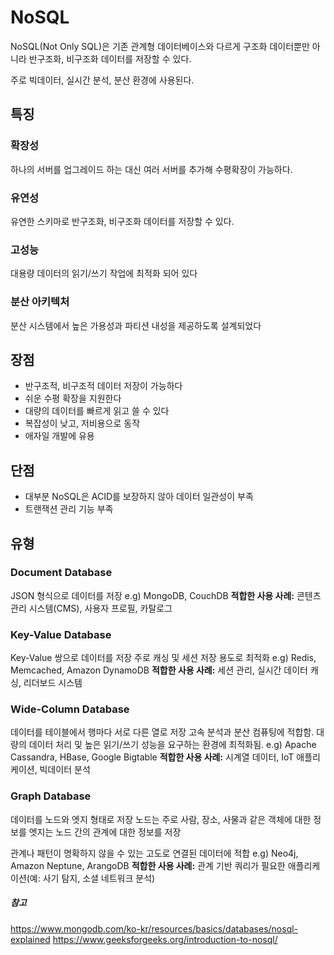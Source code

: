 # NoSQL
NoSQL(Not Only SQL)은 기존 관계형 데이터베이스와 다르게 구조화 데이터뿐만 아니라 반구조화, 비구조화 데이터를 저장할 수 있다.

주로 빅데이터, 실시간 분석, 분산 환경에 사용된다.
## 특징
### 확장성
하나의 서버를 업그레이드 하는 대신 여러 서버를 추가해 수평확장이 가능하다.
### 유연성
유연한 스키마로 반구조화, 비구조화 데이터를 저장할 수 있다.
### 고성능
대용량 데이터의 읽기/쓰기 작업에 최적화 되어 있다
### 분산 아키텍처
분산 시스템에서 높은 가용성과 파티션 내성을 제공하도록 설계되었다
## 장점
* 반구조적, 비구조적 데이터 저장이 가능하다
* 쉬운 수평 확장을 지원한다
* 대량의 데이터를 빠르게 읽고 쓸 수 있다
* 복잡성이 낮고, 저비용으로 동작
* 애자일 개발에 유용
## 단점
* 대부분 NoSQL은 ACID를 보장하지 않아 데이터 일관성이 부족
* 트랜잭션 관리 기능 부족
## 유형
### Document Database
JSON 형식으로 데이터를 저장
e.g) MongoDB, CouchDB
**적합한 사용 사례:** 콘텐츠 관리 시스템(CMS), 사용자 프로필, 카탈로그
### Key-Value Database
Key-Value 쌍으로 데이터를 저장
주로 캐싱 및 세션 저장 용도로 최적화
e.g) Redis, Memcached, Amazon DynamoDB
**적합한 사용 사례:** 세션 관리, 실시간 데이터 캐싱, 리더보드 시스템
### Wide-Column Database
데이터를 테이블에서 행마다 서로 다른 열로 저장
고속 분석과 분산 컴퓨팅에 적합함.
대량의 데이터 처리 및 높은 읽기/쓰기 성능을 요구하는 환경에 최적화됨.
e.g) Apache Cassandra, HBase, Google Bigtable
**적합한 사용 사례:** 시계열 데이터, IoT 애플리케이션, 빅데이터 분석
### Graph Database
데이터를 노드와 엣지 형태로 저장
노드는 주로 사람, 장소, 사물과 같은 객체에 대한 정보를 엣지는 노드 간의 관계에 대한 정보를 저장

관계나 패턴이 명확하지 않을 수 있는 고도로 연결된 데이터에 적합
e.g) Neo4j, Amazon Neptune, ArangoDB
**적합한 사용 사례:** 관계 기반 쿼리가 필요한 애플리케이션(예: 사기 탐지, 소셜 네트워크 분석)
##### 참고
https://www.mongodb.com/ko-kr/resources/basics/databases/nosql-explained
https://www.geeksforgeeks.org/introduction-to-nosql/